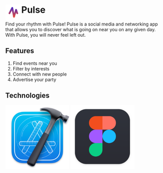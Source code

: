 <div class = "header">
    <img align = "Left" height = "50" width = "50" src="Assets/App%20Logo/Official%20App%20Icon%20V1.0.png">
    <h1>Pulse</h1>
</div>
Find your rhythm with Pulse! Pulse is a social media and networking app that allows you to discover what is going on near you on any given day. With Pulse, you will never feel left out.

## Features
1. Find events near you
2. Filter by interests
3. Connect with new people
4. Advertise your party

## Technologies
<img src = "Assets/Technologies/Xcode Logo.png" width = 200 height = 200>
<img src = "Assets/Technologies/Figma Logo.png" width = 200 height = 200>
